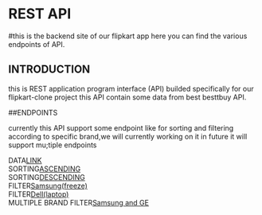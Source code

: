 # REST API
#this is the backend site of our flipkart app here you can find the various endpoints of API.

## INTRODUCTION
this is REST application program interface (API) builded specifically for our flipkart-clone project
this API contain some data from best besttbuy API.

##ENDPOINTS

currently this API support some endpoint like for sorting and filtering according to specific brand,we will currently working on it in future it will support mu;tiple endpoints


DATA[LINK](https://flipkart-backendserver.herokuapp.com/freeze)<br/>
SORTING[ASCENDING](https://flipkart-backendserver.herokuapp.com/freeze/sort?value=-1)<br/>
SORTING[DESCENDING](https://flipkart-backendserver.herokuapp.com/freeze/sort?value=1)<br/>
FILTER[Samsung(freeze)](https://flipkart-backendserver.herokuapp.com/freeze/brand?brand=Samsung)<br/>
FILTER[Dell(laptop)](https://flipkart-backendserver.herokuapp.com/freeze/brand?brand=Dell)<br/>
MULTIPLE BRAND FILTER[Samsung and GE](https://flipkart-backendserver.herokuapp.com/freeze/brand?brand=Samsung&brand=GE)


